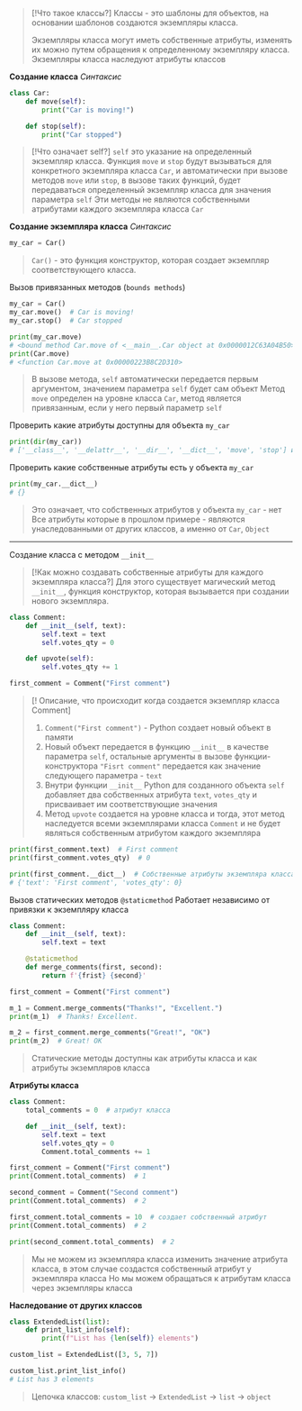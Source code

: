 > [!Что такое классы?]
> Классы - это шаблоны для объектов, на основании шаблонов создаются экземпляры класса.
> 
> Экземпляры класса могут иметь собственные атрибуты, изменять их можно путем обращения к определенному экземпляру класса.
> Экземпляры класса наследуют атрибуты классов

**Создание класса**
*Синтаксис*
```Python
class Car:
	def move(self):
		print("Car is moving!")

	def stop(self):
		print("Car stopped")
```

> [!Что означает self?]
> `self` это указание на определенный экземпляр класса.
> Функция `move` и `stop` будут вызываться для конкретного экземпляра класса `Car`,  и автоматически при вызове методов `move` или `stop`, в вызове таких функций, будет передаваться определенный экземпляр класса для значения параметра `self`
> Эти методы не являются собственными атрибутами каждого экземпляра класса `Car`

**Создание экземпляра класса**
*Синтаксис*
```Python
my_car = Car()
```
>`Car()` - это функция конструктор, которая создает экземпляр соответствующего класса.

Вызов привязанных методов (`bounds methods`)
```Python
my_car = Car()
my_car.move()  # Car is moving!
my_car.stop()  # Car stopped

print(my_car.move)
# <bound method Car.move of <__main__.Car object at 0x0000012C63A04B50>>
print(Car.move)
# <function Car.move at 0x00000223B8C2D310>
```
>В вызове метода, `self` автоматически передается первым аргументом, значением параметра `self` будет сам объект
>Метод `move` определен на уровне класса `Car`, метод является привязанным, если у него первый параметр `self`


Проверить какие атрибуты доступны для объекта `my_car`
```Python
print(dir(my_car))
# ['__class__', '__delattr__', '__dir__', '__dict__', 'move', 'stop'] и т.д.
```
Проверить какие собственные атрибуты есть у объекта `my_car`
```Python
print(my_car.__dict__)
# {}
```
>Это означает, что собственных атрибутов у объекта `my_car` - нет
>Все атрибуты которые в прошлом примере - являются унаследованными от других классов, а именно от `Car`, `Object`

___
Создание класса с методом `__init__`
>[!Как можно создавать собственные атрибуты для каждого экземпляра класса?]
>Для этого существует магический метод `__init__`, функция конструктор, которая вызывается при создании нового экземпляра. 

```Python
class Comment:
	def __init__(self, text):
		self.text = text
		self.votes_qty = 0

	def upvote(self):
		self.votes_qty += 1

first_comment = Comment("First comment")
```

>[!  Описание, что происходит когда создается экземпляр класса Comment]
> 1. `Comment("First comment")` - Python создает новый объект в памяти
> 2. Новый объект передается в функцию `__init__` в качестве параметра `self`, остальные аргументы в вызове функции-конструктора `"Fisrt comment"` передается как значение следующего параметра - `text`
> 3. Внутри функции `__init__` Python для созданного объекта `self` добавляет два собственных атрибута `text`, `votes_qty` и присваивает им соответствующие значения
> 4. Метод `upvote` создается на уровне класса и тогда, этот метод наследуется всеми экземплярами класса `Comment` и не будет являться собственным атрибутом каждого экземпляра

```Python
print(first_comment.text)  # First comment
print(first_comment.votes_qty)  # 0

print(first_comment.__dict__)  # Собственные атрибуты экземпляра класса
# {'text': 'First comment', 'votes_qty': 0}
```

Вызов статических методов `@staticmethod`
Работает независимо от привязки к экземпляру класса
```Python
class Comment:
	def __init__(self, text):
		self.text = text

	@staticmethod
	def merge_comments(first, second):
		return f'{frist} {second}'

first_comment = Comment("First comment")

m_1 = Comment.merge_comments("Thanks!", "Excellent.")
print(m_1)  # Thanks! Excellent.

m_2 = first_comment.merge_comments("Great!", "OK")
print(m_2)  # Great! OK
```

>Статические методы доступны как атрибуты класса и как атрибуты экземпляров класса

**Атрибуты класса**
```Python
class Comment:
	total_comments = 0  # атрибут класса

	def __init__(self, text):
		self.text = text
		self.votes_qty = 0
		Comment.total_comments += 1

first_comment = Comment("First comment")
print(Comment.total_comments)  # 1

second_comment = Comment("Second comment")
print(Comment.total_comments)  # 2

first_comment.total_comments = 10  # создает собственный атрибут
print(Comment.total_comments)  # 2

print(second_comment.total_comments)  # 2
```
>Мы не можем из экземпляра класса изменить значение атрибута класса, в этом случае создастся собственный атрибут у экземпляра класса
>Но мы можем обращаться к атрибутам класса через экземпляры класса

**Наследование от других классов**
```Python
class ExtendedList(list):
	def print_list_info(self):
		print(f"List has {len(self)} elements")

custom_list = ExtendedList([3, 5, 7])

custom_list.print_list_info()
# List has 3 elements
```
>Цепочка классов: `custom_list` -> `ExtendedList` -> `list` -> `object`
